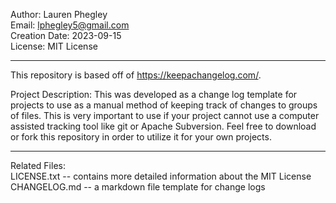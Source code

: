 Author: Lauren Phegley   
Email: lphegley5@gmail.com    
Creation Date: 2023-09-15  
License: MIT License

------- 
This repository is based off of https://keepachangelog.com/.

Project Description: This was developed as a change log template for projects to use as a manual method of keeping track of changes to groups of files. This is very important to use if your project cannot use a computer assisted tracking tool like git or Apache Subversion. Feel free to download or fork this repository in order to utilize it for your own projects.

------- 
Related Files:   
LICENSE.txt -- contains more detailed information about the MIT License   
CHANGELOG.md -- a markdown file template for change logs
